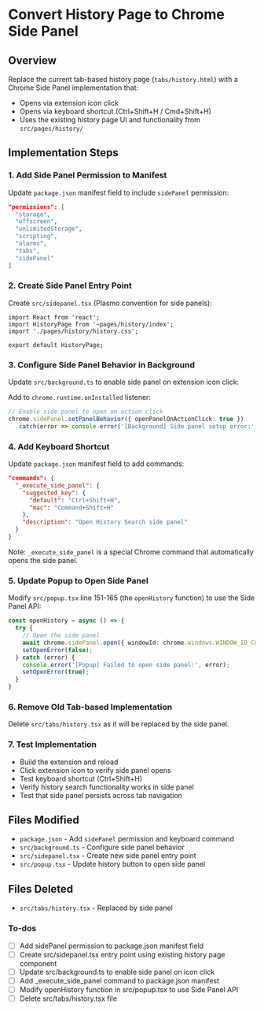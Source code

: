 <!-- 628251b7-11b5-4a33-90b4-14f31145204b b6973b23-d1ec-4485-a4dc-61e8bd1cd36f -->
# Convert History Page to Chrome Side Panel

## Overview

Replace the current tab-based history page (`tabs/history.html`) with a Chrome Side Panel implementation that:

- Opens via extension icon click
- Opens via keyboard shortcut (Ctrl+Shift+H / Cmd+Shift+H)
- Uses the existing history page UI and functionality from `src/pages/history/`

## Implementation Steps

### 1. Add Side Panel Permission to Manifest

Update `package.json` manifest field to include `sidePanel` permission:

```json
"permissions": [
  "storage",
  "offscreen",
  "unlimitedStorage",
  "scripting",
  "alarms",
  "tabs",
  "sidePanel"
]
```

### 2. Create Side Panel Entry Point

Create `src/sidepanel.tsx` (Plasmo convention for side panels):

```tsx
import React from 'react';
import HistoryPage from '~pages/history/index';
import './pages/history/history.css';

export default HistoryPage;
```

### 3. Configure Side Panel Behavior in Background

Update `src/background.ts` to enable side panel on extension icon click:

Add to `chrome.runtime.onInstalled` listener:

```typescript
// Enable side panel to open on action click
chrome.sidePanel.setPanelBehavior({ openPanelOnActionClick: true })
  .catch(error => console.error('[Background] Side panel setup error:', error));
```

### 4. Add Keyboard Shortcut

Update `package.json` manifest field to add commands:

```json
"commands": {
  "_execute_side_panel": {
    "suggested_key": {
      "default": "Ctrl+Shift+H",
      "mac": "Command+Shift+H"
    },
    "description": "Open History Search side panel"
  }
}
```

Note: `_execute_side_panel` is a special Chrome command that automatically opens the side panel.

### 5. Update Popup to Open Side Panel

Modify `src/popup.tsx` line 151-165 (the `openHistory` function) to use the Side Panel API:

```typescript
const openHistory = async () => {
  try {
    // Open the side panel
    await chrome.sidePanel.open({ windowId: chrome.windows.WINDOW_ID_CURRENT });
    setOpenError(false);
  } catch (error) {
    console.error('[Popup] Failed to open side panel:', error);
    setOpenError(true);
  }
}
```

### 6. Remove Old Tab-based Implementation

Delete `src/tabs/history.tsx` as it will be replaced by the side panel.

### 7. Test Implementation

- Build the extension and reload
- Click extension icon to verify side panel opens
- Test keyboard shortcut (Ctrl+Shift+H)
- Verify history search functionality works in side panel
- Test that side panel persists across tab navigation

## Files Modified

- `package.json` - Add `sidePanel` permission and keyboard command
- `src/background.ts` - Configure side panel behavior
- `src/sidepanel.tsx` - Create new side panel entry point
- `src/popup.tsx` - Update history button to open side panel

## Files Deleted

- `src/tabs/history.tsx` - Replaced by side panel

### To-dos

- [ ] Add sidePanel permission to package.json manifest field
- [ ] Create src/sidepanel.tsx entry point using existing history page component
- [ ] Update src/background.ts to enable side panel on icon click
- [ ] Add _execute_side_panel command to package.json manifest
- [ ] Modify openHistory function in src/popup.tsx to use Side Panel API
- [ ] Delete src/tabs/history.tsx file